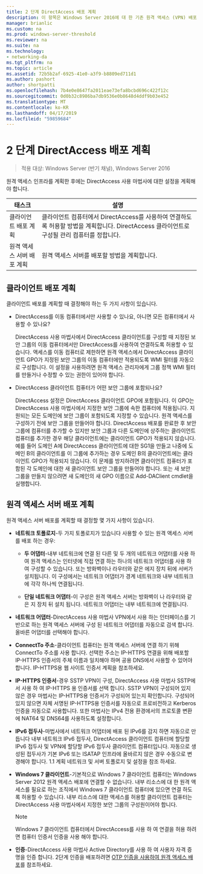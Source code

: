 ```yaml
---
title: 2 단계 DirectAccess 배포 계획
description: 이 항목은 Windows Server 2016에 대 한 기존 원격 액세스 (VPN) 배포에 DirectAccess 추가 가이드의 일부
manager: brianlic
ms.custom: na
ms.prod: windows-server-threshold
ms.reviewer: na
ms.suite: na
ms.technology:
- networking-da
ms.tgt_pltfrm: na
ms.topic: article
ms.assetid: 72b5b2af-6925-41e0-a3f9-b8809ed711d1
ms.author: pashort
author: shortpatti
ms.openlocfilehash: 7b4e0e8647fa2011eae73efa8bcbd696c422f12c
ms.sourcegitcommit: 0d0b32c8986ba7db9536e0b8648d4ddf9b03e452
ms.translationtype: MT
ms.contentlocale: ko-KR
ms.lasthandoff: 04/17/2019
ms.locfileid: "59859684"
---
```

# <a name="step-2-plan-the-directaccess-deployment"></a>2 단계 DirectAccess 배포 계획

>적용 대상: Windows Server (반기 채널), Windows Server 2016

원격 액세스 인프라를 계획한 후에는 DirectAccess 사용 마법사에 대한 설정을 계획해야 합니다.  
  
|태스크|설명|  
|----|--------|  
|클라이언트 배포 계획|클라이언트 컴퓨터에서 DirectAccess를 사용하여 연결하도록 허용할 방법을 계획합니다. DirectAccess 클라이언트로 구성될 관리 컴퓨터를 정합니다.|  
|원격 액세스 서버 배포 계획|원격 액세스 서버를 배포할 방법을 계획합니다.|  
  
## <a name="bkmk_2_1_client"></a>클라이언트 배포 계획  
클라이언트 배포를 계획할 때 결정해야 하는 두 가지 사항이 있습니다.  
  
-   DirectAccess를 이동 컴퓨터에서만 사용할 수 있나요, 아니면 모든 컴퓨터에서 사용할 수 있나요?  
  
    DirectAccess 사용 마법사에서 DirectAccess 클라이언트를 구성할 때 지정된 보안 그룹의 이동 컴퓨터에서만 DirectAccess를 사용하여 연결하도록 허용할 수 있습니다. 액세스를 이동 컴퓨터로 제한하면 원격 액세스에서 DirectAccess 클라이언트 GPO가 지정된 보안 그룹의 이동 컴퓨터에만 적용되도록 WMI 필터를 자동으로 구성합니다. 이 설정을 사용하려면 원격 액세스 관리자에게 그룹 정책 WMI 필터를 만들거나 수정할 수 있는 권한이 있어야 합니다.  
  
-   DirectAccess 클라이언트 컴퓨터가 어떤 보안 그룹에 포함되나요?  
  
    DirectAccess 설정은 DirectAccess 클라이언트 GPO에 포함됩니다. 이 GPO는 DirectAccess 사용 마법사에서 지정한 보안 그룹에 속한 컴퓨터에 적용됩니다. 지원되는 모든 도메인에 보안 그룹이 포함되도록 지정할 수 있습니다. 원격 액세스를 구성하기 전에 보안 그룹을 만들어야 합니다. DirectAccess 배포를 완료한 후 보안 그룹에 컴퓨터를 추가할 수 있지만 보안 그룹과 다른 도메인에 상주하는 클라이언트 컴퓨터를 추가한 경우 해당 클라이언트에는 클라이언트 GPO가 적용되지 않습니다. 예를 들어 도메인 A에 DirectAccess 클라이언트에 대한 SG1을 만들고 나중에 도메인 B의 클라이언트를 이 그룹에 추가하는 경우 도메인 B의 클라이언트에는 클라이언트 GPO가 적용되지 않습니다. 이 문제를 방지하려면 클라이언트 컴퓨터가 포함된 각 도메인에 대한 새 클라이언트 보안 그룹을 만들어야 합니다. 또는 새 보안 그룹을 만들지 않으려면 새 도메인의 새 GPO 이름으로 Add-DAClient cmdlet을 실행합니다.  
  
## <a name="bkmk_2_2_server"></a>원격 액세스 서버 배포 계획  
원격 액세스 서버 배포를 계획할 때 결정할 몇 가지 사항이 있습니다.  
  
-   **네트워크 토폴로지**-두 가지 토폴로지가 있습니다 사용할 수 있는 원격 액세스 서버를 배포 하는 경우:  
  
    -   **두 어댑터**-내부 네트워크에 연결 된 다른 및 두 개의 네트워크 어댑터를 사용 하 여 원격 액세스는 인터넷에 직접 연결 하는 하나의 네트워크 어댑터를 사용 하 여 구성할 수 있습니다. 또는 방화벽이나 라우터와 같은 에지 장치 뒤에 서버가 설치됩니다. 이 구성에서는 네트워크 어댑터가 경계 네트워크와 내부 네트워크에 각각 하나씩 연결됩니다.  
  
    -   **단일 네트워크 어댑터**-이 구성은 원격 액세스 서버는 방화벽이 나 라우터와 같은 지 장치 뒤 설치 됩니다. 네트워크 어댑터는 내부 네트워크에 연결됩니다.  
  
-   **네트워크 어댑터**-DirectAccess 사용 마법사 VPN에서 사용 하는 인터페이스를 기반으로 하는 원격 액세스 서버에 구성 된 네트워크 어댑터를 자동으로 검색 합니다. 올바른 어댑터를 선택해야 합니다.  
  
-   **ConnectTo 주소**-클라이언트 컴퓨터는 원격 액세스 서버에 연결 하기 위해 ConnectTo 주소를 사용 합니다. 선택한 주소는 IP-HTTPS 연결을 위해 배포할 IP-HTTPS 인증서의 주체 이름과 일치해야 하며 공용 DNS에서 사용할 수 있어야 합니다. IP-HTTPS용 웹 사이트 인증서 계획을 참조하세요.  
  
-   **IP-HTTPS 인증서**-경우 SSTP VPN이 구성, DirectAccess 사용 마법사 SSTP에서 사용 하 여 IP-HTTPS 용 인증서를 선택 합니다. SSTP VPN이 구성되어 있지 않은 경우 마법사는 IP-HTTPS용 인증서가 구성되어 있는지 확인합니다. 구성되어 있지 않으면 자체 서명된 IP-HTTPS용 인증서를 자동으로 프로비전하고 Kerberos 인증을 자동으로 사용합니다. 또한 마법사는 IPv4 전용 환경에서의 프로토콜 변환에 NAT64 및 DNS64를 사용하도록 설정합니다.  
  
-   **IPv6 접두사**-마법사에서 네트워크 어댑터에 배포 된 IPv6를 감지 하면 자동으로 만듭니다 내부 네트워크 IPv6 접두사, DirectAccess 클라이언트 컴퓨터에 할당할 IPv6 접두사 및 VPN에 할당할 IPv6 접두사 클라이언트 컴퓨터입니다. 자동으로 생성된 접두사가 기본 IPv6 또는 ISATAP 인프라에 올바르지 않은 경우 수동으로 변경해야 합니다. 1.1 계획 네트워크 및 서버 토폴로지 및 설정을 참조 하세요.  
  
-   **Windows 7 클라이언트**-기본적으로 Windows 7 클라이언트 컴퓨터는 Windows Server 2012 원격 액세스 배포에 연결할 수 없습니다. 내부 리소스에 대 한 원격 액세스를 필요로 하는 조직에서 Windows 7 클라이언트 컴퓨터에 있으면 연결 하도록 허용할 수 있습니다. 내부 리소스에 대한 액세스를 허용할 클라이언트 컴퓨터는 DirectAccess 사용 마법사에서 지정한 보안 그룹의 구성원이어야 합니다.  
  
    > [!NOTE]
    > Windows 7 클라이언트 컴퓨터에서 DirectAccess를 사용 하 여 연결을 허용 하려면 컴퓨터 인증서 인증을 사용 해야 합니다.
  
-   **인증**-DirectAccess 사용 마법사 Active Directory를 사용 하 여 사용자 자격 증명을 인증 합니다. 2단계 인증을 배포하려면 [OTP 인증을 사용하여 원격 액세스 배포](../../ras/otp/Deploy-RA-OTP.md)를 참조하세요.  
  

  


